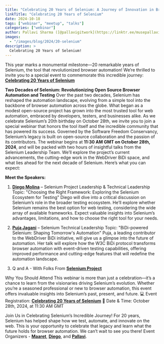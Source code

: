 ```yaml
---
title: "Celebrating 20 Years of Selenium: A Journey of Innovation in Browser Automation"
linkTitle: "Celebrating 20 Years of Selenium"
date: 2024-10-18
tags: ["webinar", "meetup", "talks"]
categories: ["webinar"]
author: Pallavi Sharma ([@pallavigitwork](https://linktr.ee/musepallavi))
images:
  - "/images/blog/2024/20-selenium"
description: >
  Celebrating 20 Years of Selenium!
---
```


This year marks a monumental milestone—20 remarkable years of Selenium, the tool that 
revolutionized browser automation! We’re thrilled to invite you to a special event to commemorate this 
incredible journey: **[Celebrating 20 Years of Selenium](https://www.linkedin.com/events/celebrating20yearsofselenium7244668243406192643/)**


**Two Decades of Selenium: Revolutionizing Open Source Browser Automation and Testing**
Over the past two decades, Selenium has reshaped the automation landscape, evolving from a simple tool into the backbone of browser automation across the globe. What began as a modest open-source project has grown into the most trusted tool for web automation, embraced by developers, testers, and businesses alike.
As we celebrate Selenium’s 20th birthday on October 28th, we invite you to join a special webinar that honors the tool itself and the incredible community that has powered its success. Governed by the Software Freedom Conservancy, Selenium’s legacy is built on open-source collaboration and the passion of its contributors.
The webinar begins at **11:30 AM GMT on October 28th, 2024**, and will be packed with two hours of insightful talks from the Selenium Leadership Team. We’ll explore the project’s current advancements, the cutting-edge work in the WebDriver BiDi space, and what lies ahead for the next decade of Selenium. Here’s what you can expect:

**Meet the Speakers:**

1. **[Diego Molina](https://www.linkedin.com/in/diemol/)** – Selenium Project Leadership & Technical Leadership
Topic: "Choosing the Right Framework: Exploring the Selenium Ecosystem for Testing"
Diego will dive into a critical discussion on Selenium’s role in the broader testing ecosystem. He’ll explore whether Selenium remains the best option for web testing, considering the wide array of available frameworks. Expect valuable insights into Selenium’s advantages, limitations, and how to choose the right tool for your needs.

2. **[Puja Jagani](https://www.linkedin.com/in/pujajagani/)** – Selenium Technical Leadership
Topic: "BiDi-powered Selenium: Shaping Tomorrow's Automation"
Puja, a leading contributor to the WebDriver BiDi initiative, will give us a glimpse into the future of automation. Her talk will explore how the W3C BiDi protocol transforms browser automation with event-driven testing capabilities, offering improved performance and cutting-edge features that will redefine the automation landscape.

3. Q and A - With Folks From **[Selenium Project](https://www.selenium.dev/project/structure/#plc)**

Why You Should Attend
This webinar is more than just a celebration—it’s a chance to learn from the visionaries driving Selenium’s evolution. Whether you’re a seasoned professional or new to browser automation, this event offers invaluable insights into Selenium’s past, present, and future.
💻 Event Registration: **[Celebrating 20 Years of Selenium](https://www.linkedin.com/events/celebrating20yearsofselenium7244668243406192643/)**
📅 Date & Time: October 28th, 2024, at 11:30 AM GMT

Join Us in Celebrating Selenium’s Incredible Journey!
For 20 years, Selenium has helped shape how we test, automate, and innovate on the web. This is your opportunity to celebrate that legacy and learn what the future holds for browser automation. We can’t wait to see you there!
Event Organizers - **[Maaret](https://www.linkedin.com/in/maaret/)**, **[Diego](https://www.linkedin.com/in/diemol/)**, and **[Pallavi](https://www.linkedin.com/in/pallavimuse/)**. 

